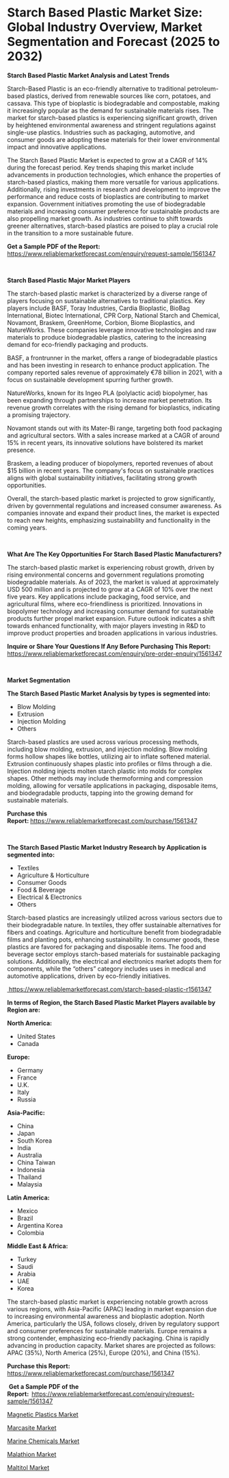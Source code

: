 <p><h1>Starch Based Plastic Market Size: Global Industry Overview, Market Segmentation and Forecast (2025 to 2032)</h1></p><p><strong>Starch Based Plastic Market Analysis and Latest Trends</strong></p>
<p><p>Starch-Based Plastic is an eco-friendly alternative to traditional petroleum-based plastics, derived from renewable sources like corn, potatoes, and cassava. This type of bioplastic is biodegradable and compostable, making it increasingly popular as the demand for sustainable materials rises. The market for starch-based plastics is experiencing significant growth, driven by heightened environmental awareness and stringent regulations against single-use plastics. Industries such as packaging, automotive, and consumer goods are adopting these materials for their lower environmental impact and innovative applications.</p><p>The Starch Based Plastic Market is expected to grow at a CAGR of 14% during the forecast period. Key trends shaping this market include advancements in production technologies, which enhance the properties of starch-based plastics, making them more versatile for various applications. Additionally, rising investments in research and development to improve the performance and reduce costs of bioplastics are contributing to market expansion. Government initiatives promoting the use of biodegradable materials and increasing consumer preference for sustainable products are also propelling market growth. As industries continue to shift towards greener alternatives, starch-based plastics are poised to play a crucial role in the transition to a more sustainable future.</p></p>
<p><strong>Get a Sample PDF of the Report:&nbsp;</strong> <a href="https://www.reliablemarketforecast.com/enquiry/request-sample/1561347?utm_campaign=1875&utm_medium=2&utm_source=Github&utm_content=ia&utm_term=31032025&utm_id=starch-based-plastic">https://www.reliablemarketforecast.com/enquiry/request-sample/1561347</a></p>
<p>&nbsp;</p>
<p><strong>Starch Based Plastic Major Market Players</strong></p>
<p><p>The starch-based plastic market is characterized by a diverse range of players focusing on sustainable alternatives to traditional plastics. Key players include BASF, Toray Industries, Cardia Bioplastic, BioBag International, Biotec International, CPR Corp, National Starch and Chemical, Novamont, Braskem, GreenHome, Corbion, Biome Bioplastics, and NatureWorks. These companies leverage innovative technologies and raw materials to produce biodegradable plastics, catering to the increasing demand for eco-friendly packaging and products.</p><p>BASF, a frontrunner in the market, offers a range of biodegradable plastics and has been investing in research to enhance product application. The company reported sales revenue of approximately €78 billion in 2021, with a focus on sustainable development spurring further growth.</p><p>NatureWorks, known for its Ingeo PLA (polylactic acid) biopolymer, has been expanding through partnerships to increase market penetration. Its revenue growth correlates with the rising demand for bioplastics, indicating a promising trajectory.</p><p>Novamont stands out with its Mater-Bi range, targeting both food packaging and agricultural sectors. With a sales increase marked at a CAGR of around 15% in recent years, its innovative solutions have bolstered its market presence.</p><p>Braskem, a leading producer of biopolymers, reported revenues of about $15 billion in recent years. The company's focus on sustainable practices aligns with global sustainability initiatives, facilitating strong growth opportunities.</p><p>Overall, the starch-based plastic market is projected to grow significantly, driven by governmental regulations and increased consumer awareness. As companies innovate and expand their product lines, the market is expected to reach new heights, emphasizing sustainability and functionality in the coming years.</p></p>
<p>&nbsp;</p>
<p><strong>What Are The Key Opportunities For Starch Based Plastic Manufacturers?</strong></p>
<p><p>The starch-based plastic market is experiencing robust growth, driven by rising environmental concerns and government regulations promoting biodegradable materials. As of 2023, the market is valued at approximately USD 500 million and is projected to grow at a CAGR of 10% over the next five years. Key applications include packaging, food service, and agricultural films, where eco-friendliness is prioritized. Innovations in biopolymer technology and increasing consumer demand for sustainable products further propel market expansion. Future outlook indicates a shift towards enhanced functionality, with major players investing in R&D to improve product properties and broaden applications in various industries.</p></p>
<p><strong>Inquire or Share Your Questions If Any Before Purchasing This Report:</strong> <a href="https://www.reliablemarketforecast.com/enquiry/pre-order-enquiry/1561347?utm_campaign=1875&utm_medium=2&utm_source=Github&utm_content=ia&utm_term=31032025&utm_id=starch-based-plastic">https://www.reliablemarketforecast.com/enquiry/pre-order-enquiry/1561347</a></p>
<p>&nbsp;</p>
<p><strong>Market Segmentation</strong></p>
<p><strong>The Starch Based Plastic Market Analysis by types is segmented into:</strong></p>
<p><ul><li>Blow Molding</li><li>Extrusion</li><li>Injection Molding</li><li>Others</li></ul></p>
<p><p>Starch-based plastics are used across various processing methods, including blow molding, extrusion, and injection molding. Blow molding forms hollow shapes like bottles, utilizing air to inflate softened material. Extrusion continuously shapes plastic into profiles or films through a die. Injection molding injects molten starch plastic into molds for complex shapes. Other methods may include thermoforming and compression molding, allowing for versatile applications in packaging, disposable items, and biodegradable products, tapping into the growing demand for sustainable materials.</p></p>
<p><strong>Purchase this Report:&nbsp;</strong><a href="https://www.reliablemarketforecast.com/purchase/1561347?utm_campaign=1875&utm_medium=2&utm_source=Github&utm_content=ia&utm_term=31032025&utm_id=starch-based-plastic">https://www.reliablemarketforecast.com/purchase/1561347</a></p>
<p>&nbsp;</p>
<p><strong>The Starch Based Plastic Market Industry Research by Application is segmented into:</strong></p>
<p><ul><li>Textiles</li><li>Agriculture & Horticulture</li><li>Consumer Goods</li><li>Food & Beverage</li><li>Electrical & Electronics</li><li>Others</li></ul></p>
<p><p>Starch-based plastics are increasingly utilized across various sectors due to their biodegradable nature. In textiles, they offer sustainable alternatives for fibers and coatings. Agriculture and horticulture benefit from biodegradable films and planting pots, enhancing sustainability. In consumer goods, these plastics are favored for packaging and disposable items. The food and beverage sector employs starch-based materials for sustainable packaging solutions. Additionally, the electrical and electronics market adopts them for components, while the “others” category includes uses in medical and automotive applications, driven by eco-friendly initiatives.</p></p>
<p><a href="https://www.reliablemarketforecast.com/starch-based-plastic-r1561347?utm_campaign=1875&utm_medium=2&utm_source=Github&utm_content=ia&utm_term=31032025&utm_id=starch-based-plastic">&nbsp;https://www.reliablemarketforecast.com/starch-based-plastic-r1561347</a></p>
<p><strong>In terms of Region, the Starch Based Plastic Market Players available by Region are:</strong></p>
<p>
    <p> <strong> North America: </strong>
        <ul>
            <li>United States</li>
            <li>Canada</li>
        </ul>
        </p> 
    <p> <strong> Europe: </strong>
        <ul>
            <li>Germany</li>
            <li>France</li>
            <li>U.K.</li>
            <li>Italy</li>
            <li>Russia</li>
        </ul>
        </p> 
    <p> <strong> Asia-Pacific: </strong>
        <ul>
            <li>China</li>
            <li>Japan</li>
            <li>South Korea</li>
            <li>India</li>
            <li>Australia</li>
            <li>China Taiwan</li>
            <li>Indonesia</li>
            <li>Thailand</li>
            <li>Malaysia</li>
        </ul>
        </p> 
    <p> <strong> Latin America: </strong>
        <ul>
            <li>Mexico</li>
            <li>Brazil</li>
            <li>Argentina Korea</li>
            <li>Colombia</li>
        </ul>
        </p> 
    <p> <strong> Middle East & Africa: </strong>
        <ul>
            <li>Turkey</li>
            <li>Saudi</li>
            <li>Arabia</li>
            <li>UAE</li>
            <li>Korea</li>
        </ul>
    </p>
    </p>
<p><p>The starch-based plastic market is experiencing notable growth across various regions, with Asia-Pacific (APAC) leading in market expansion due to increasing environmental awareness and bioplastic adoption. North America, particularly the USA, follows closely, driven by regulatory support and consumer preferences for sustainable materials. Europe remains a strong contender, emphasizing eco-friendly packaging. China is rapidly advancing in production capacity. Market shares are projected as follows: APAC (35%), North America (25%), Europe (20%), and China (15%).</p></p>
<p><strong>Purchase this Report: </strong><a href="https://www.reliablemarketforecast.com/purchase/1561347?utm_campaign=1875&utm_medium=2&utm_source=Github&utm_content=ia&utm_term=31032025&utm_id=starch-based-plastic">https://www.reliablemarketforecast.com/purchase/1561347</a></p>
<p>&nbsp;<strong>Get a Sample PDF of the Report:&nbsp;&nbsp;</strong><a href="https://www.reliablemarketforecast.com/enquiry/request-sample/1561347?utm_campaign=1875&utm_medium=2&utm_source=Github&utm_content=ia&utm_term=31032025&utm_id=starch-based-plastic">https://www.reliablemarketforecast.com/enquiry/request-sample/1561347</a></p>
<p><strong></strong></p>
<p><p><a href="https://github.com/rentzszaszjn/Market-Research-Report-List-1/blob/main/magnetic-plastics-market.md?utm_campaign=1875&utm_medium=2&utm_source=Github&utm_content=ia&utm_term=31032025&utm_id=starch-based-plastic">Magnetic Plastics Market</a></p><p><a href="https://github.com/ziringebrur1/Market-Research-Report-List-1/blob/main/marcasite-market.md?utm_campaign=1875&utm_medium=2&utm_source=Github&utm_content=ia&utm_term=31032025&utm_id=starch-based-plastic">Marcasite Market</a></p><p><a href="https://github.com/perbetpereir/Market-Research-Report-List-1/blob/main/marine-chemicals-market.md?utm_campaign=1875&utm_medium=2&utm_source=Github&utm_content=ia&utm_term=31032025&utm_id=starch-based-plastic">Marine Chemicals Market</a></p><p><a href="https://github.com/sitarzerpa3d/Market-Research-Report-List-1/blob/main/malathion-market.md?utm_campaign=1875&utm_medium=2&utm_source=Github&utm_content=ia&utm_term=31032025&utm_id=starch-based-plastic">Malathion Market</a></p><p><a href="https://github.com/kevoncesya4j/Market-Research-Report-List-1/blob/main/maltitol-market.md?utm_campaign=1875&utm_medium=2&utm_source=Github&utm_content=ia&utm_term=31032025&utm_id=starch-based-plastic">Maltitol Market</a></p></p>